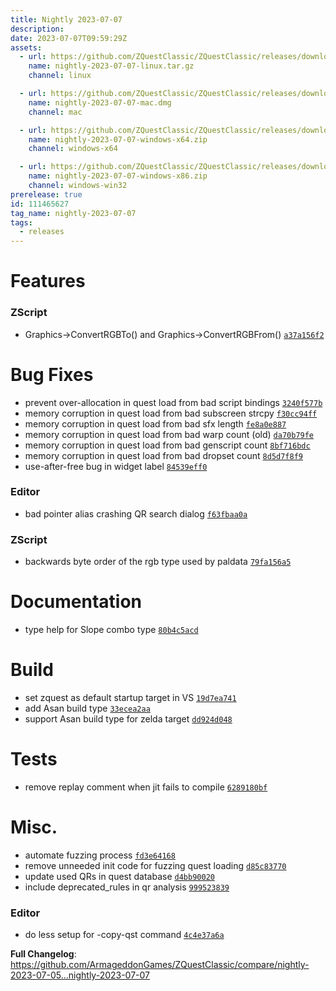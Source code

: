 ```yaml
---
title: Nightly 2023-07-07
description: 
date: 2023-07-07T09:59:29Z
assets: 
  - url: https://github.com/ZQuestClassic/ZQuestClassic/releases/download/nightly-2023-07-07/nightly-2023-07-07-linux.tar.gz
    name: nightly-2023-07-07-linux.tar.gz
    channel: linux

  - url: https://github.com/ZQuestClassic/ZQuestClassic/releases/download/nightly-2023-07-07/nightly-2023-07-07-mac.dmg
    name: nightly-2023-07-07-mac.dmg
    channel: mac

  - url: https://github.com/ZQuestClassic/ZQuestClassic/releases/download/nightly-2023-07-07/nightly-2023-07-07-windows-x64.zip
    name: nightly-2023-07-07-windows-x64.zip
    channel: windows-x64

  - url: https://github.com/ZQuestClassic/ZQuestClassic/releases/download/nightly-2023-07-07/nightly-2023-07-07-windows-x86.zip
    name: nightly-2023-07-07-windows-x86.zip
    channel: windows-win32
prerelease: true
id: 111465627
tag_name: nightly-2023-07-07
tags:
  - releases
---
```


# Features

### ZScript

- Graphics->ConvertRGBTo() and Graphics->ConvertRGBFrom() [`a37a156f2`](https://github.com/ArmageddonGames/ZQuestClassic/commit/a37a156f2d7e58033e01ecf215bc5bd9935f4bc5)

# Bug Fixes

- prevent over-allocation in quest load from bad script bindings [`3240f577b`](https://github.com/ArmageddonGames/ZQuestClassic/commit/3240f577bd553328476fb791b3b2c8101e5b76b4)
- memory corruption in quest load from bad subscreen strcpy [`f30cc94ff`](https://github.com/ArmageddonGames/ZQuestClassic/commit/f30cc94ffe9889d88d19f279a4d6e97e4a95b63d)
- memory corruption in quest load from bad sfx length [`fe8a0e887`](https://github.com/ArmageddonGames/ZQuestClassic/commit/fe8a0e8873e0baa15fb066cff8f6bae491b11177)
- memory corruption in quest load from bad warp count (old) [`da70b79fe`](https://github.com/ArmageddonGames/ZQuestClassic/commit/da70b79fe71d1d3222a0d8d5e23991bd1f614b01)
- memory corruption in quest load from bad genscript count [`8bf716bdc`](https://github.com/ArmageddonGames/ZQuestClassic/commit/8bf716bdc6f789fec06cc03f48c014ccbe933632)
- memory corruption in quest load from bad dropset count [`8d5d7f8f9`](https://github.com/ArmageddonGames/ZQuestClassic/commit/8d5d7f8f99daa51da6baf21d069228b10ade15d3)
- use-after-free bug in widget label [`84539eff0`](https://github.com/ArmageddonGames/ZQuestClassic/commit/84539eff0530a52638f58fdbdf4c295fa86aaa11)

### Editor

- bad pointer alias crashing QR search dialog [`f63fbaa0a`](https://github.com/ArmageddonGames/ZQuestClassic/commit/f63fbaa0a1e69242bff17988498206e4add563ca)

### ZScript

- backwards byte order of the rgb type used by paldata [`79fa156a5`](https://github.com/ArmageddonGames/ZQuestClassic/commit/79fa156a5902ecbef70bc46528ea55424e5b00eb)

# Documentation

- type help for Slope combo type [`80b4c5acd`](https://github.com/ArmageddonGames/ZQuestClassic/commit/80b4c5acd2ded8f163bf47707b2a8229372e70b0)

# Build

- set zquest as default startup target in VS [`19d7ea741`](https://github.com/ArmageddonGames/ZQuestClassic/commit/19d7ea741b213ad932e7beacdfab13ce3dc72e76)
- add Asan build type [`33ecea2aa`](https://github.com/ArmageddonGames/ZQuestClassic/commit/33ecea2aaad56bc0387229152c33e388dcb0eebe)
- support Asan build type for zelda target [`dd924d048`](https://github.com/ArmageddonGames/ZQuestClassic/commit/dd924d04873c9bda7ed7c2be17dd7c506cd30114)

# Tests

- remove replay comment when jit fails to compile [`6289180bf`](https://github.com/ArmageddonGames/ZQuestClassic/commit/6289180bf8c1a0964903be738fa8821d6b55930d)

# Misc.

- automate fuzzing process [`fd3e64168`](https://github.com/ArmageddonGames/ZQuestClassic/commit/fd3e6416836c86f2b034331f27d5a7b3e817b55c)
- remove unneeded init code for fuzzing quest loading [`d85c83770`](https://github.com/ArmageddonGames/ZQuestClassic/commit/d85c83770563ba67e41144147eb92cf19094b882)
- update used QRs in quest database [`d4bb90020`](https://github.com/ArmageddonGames/ZQuestClassic/commit/d4bb9002049a61c373a02fa0321063c0ff57157e)
- include deprecated_rules in qr analysis [`999523839`](https://github.com/ArmageddonGames/ZQuestClassic/commit/9995238393b6a03628991e8441a872dd675d9756)

### Editor

- do less setup for -copy-qst command [`4c4e37a6a`](https://github.com/ArmageddonGames/ZQuestClassic/commit/4c4e37a6a0c73c1033bba036f5fcd69b333413ed)



**Full Changelog**: https://github.com/ArmageddonGames/ZQuestClassic/compare/nightly-2023-07-05...nightly-2023-07-07
